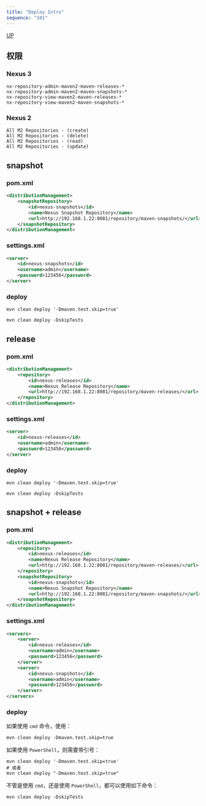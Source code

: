 ```yaml
---
title: "Deploy Intro"
sequence: "101"
---
```


[UP](/maven.html)


## 权限

### Nexus 3

```text
nx-repository-admin-maven2-maven-releases-*
nx-repository-admin-maven2-maven-snapshots-*
nx-repository-view-maven2-maven-releases-*
nx-repository-view-maven2-maven-snapshots-*
```

### Nexus 2

```text
All M2 Repositories - (create)
All M2 Repositories - (delete)
All M2 Repositories - (read)
All M2 Repositories - (update)
```

## snapshot

### pom.xml

```xml
<distributionManagement>
    <snapshotRepository>
        <id>nexus-snapshots</id>
        <name>Nexus Snapshot Repository</name>
        <url>http://192.168.1.22:8081/repository/maven-snapshots/</url>
    </snapshotRepository>
</distributionManagement>
```

### settings.xml

```xml
<server>
    <id>nexus-snapshots</id>
    <username>admin</username>
    <password>123456</password>
</server>
```

### deploy

```text
mvn clean deploy '-Dmaven.test.skip=true'

mvn clean deploy -DskipTests
```

## release

### pom.xml

```xml
<distributionManagement>
    <repository>
        <id>nexus-releases</id>
        <name>Nexus Release Repository</name>
        <url>http://192.168.1.22:8081/repository/maven-releases/</url>
    </repository>
</distributionManagement>
```

### settings.xml

```xml
<server>
    <id>nexus-releases</id>
    <username>admin</username>
    <password>123456</password>
</server>
```

### deploy

```text
mvn clean deploy '-Dmaven.test.skip=true'

mvn clean deploy -DskipTests
```

## snapshot + release

### pom.xml

```xml
<distributionManagement>
    <repository>
        <id>nexus-releases</id>
        <name>Nexus Release Repository</name>
        <url>http://192.168.1.22:8081/repository/maven-releases/</url>
    </repository>
    <snapshotRepository>
        <id>nexus-snapshots</id>
        <name>Nexus Snapshot Repository</name>
        <url>http://192.168.1.22:8081/repository/maven-snapshots/</url>
    </snapshotRepository>
</distributionManagement>
```

### settings.xml

```xml
<servers>
    <server>
        <id>nexus-releases</id>
        <username>admin</username>
        <password>123456</password>
    </server>
    <server>
        <id>nexus-snapshots</id>
        <username>admin</username>
        <password>123456</password>
    </server>
</servers>
```

### deploy

如果使用 `cmd` 命令，使用：

```text
mvn clean deploy -Dmaven.test.skip=true
```

如果使用 `PowerShell`，则需要带引号：

```text
mvn clean deploy '-Dmaven.test.skip=true'
# 或者
mvn clean deploy "-Dmaven.test.skip=true"
```

不管是使用 `cmd`，还是使用 `PowerShell`，都可以使用如下命令：

```text
mvn clean deploy -DskipTests
```
